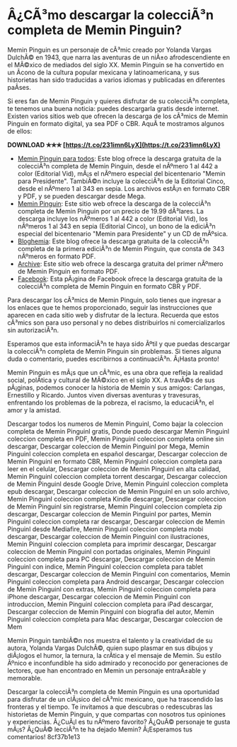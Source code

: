 
 
# Â¿CÃ³mo descargar la colecciÃ³n completa de Memin Pinguin?
 
Memin Pinguin es un personaje de cÃ³mic creado por Yolanda Vargas DulchÃ© en 1943, que narra las aventuras de un niÃ±o afrodescendiente en el MÃ©xico de mediados del siglo XX. Memin Pinguin se ha convertido en un Ã­cono de la cultura popular mexicana y latinoamericana, y sus historietas han sido traducidas a varios idiomas y publicadas en diferentes paÃ­ses.
 
Si eres fan de Memin Pinguin y quieres disfrutar de su colecciÃ³n completa, te tenemos una buena noticia: puedes descargarla gratis desde internet. Existen varios sitios web que ofrecen la descarga de los cÃ³mics de Memin Pinguin en formato digital, ya sea PDF o CBR. AquÃ­ te mostramos algunos de ellos:
 
**DOWNLOAD ✯✯✯ [https://t.co/231imn6LyX](https://t.co/231imn6LyX)**


 
- [Memin Pinguin para todos](https://meminpinguinparatodos.blogspot.com/2020/09/memin-pinguin-coleccion-completa.html): Este blog ofrece la descarga gratuita de la colecciÃ³n completa de Memin Pinguin, desde el nÃºmero 1 al 442 a color (Editorial Vid), mÃ¡s el nÃºmero especial del bicentenario "Memin para Presidente". TambiÃ©n incluye la colecciÃ³n de la Editorial Cinco, desde el nÃºmero 1 al 343 en sepia. Los archivos estÃ¡n en formato CBR y PDF, y se pueden descargar desde Mega.
- [Memin Pinguin](https://meminpinguin.com/): Este sitio web ofrece la descarga de la colecciÃ³n completa de Memin Pinguin por un precio de 19.99 dÃ³lares. La descarga incluye los nÃºmeros 1 al 442 a color (Editorial Vid), los nÃºmeros 1 al 343 en sepia (Editorial Cinco), un bono de la ediciÃ³n especial del bicentenario "Memin para Presidente" y un CD de mÃºsica.
- [Bloghemia](https://www.bloghemia.com/2022/04/coleccion-completa-memin-pinguin.html): Este blog ofrece la descarga gratuita de la colecciÃ³n completa de la primera ediciÃ³n de Memin Pinguin, que consta de 343 nÃºmeros en formato PDF.
- [Archive](https://archive.org/details/meminpinguin): Este sitio web ofrece la descarga gratuita del primer nÃºmero de Memin Pinguin en formato PDF.
- [Facebook](https://www.facebook.com/101313468410070/posts/memin-pinguin-coleccion-completa-comic-digital-en-cbr-y-pdfgratismeminpinguinpar/127943289080421/): Esta pÃ¡gina de Facebook ofrece la descarga gratuita de la colecciÃ³n completa de Memin Pinguin en formato CBR y PDF.

Para descargar los cÃ³mics de Memin Pinguin, solo tienes que ingresar a los enlaces que te hemos proporcionado, seguir las instrucciones que aparecen en cada sitio web y disfrutar de la lectura. Recuerda que estos cÃ³mics son para uso personal y no debes distribuirlos ni comercializarlos sin autorizaciÃ³n.
 
Esperamos que esta informaciÃ³n te haya sido Ãºtil y que puedas descargar la colecciÃ³n completa de Memin Pinguin sin problemas. Si tienes alguna duda o comentario, puedes escribirnos a continuaciÃ³n. Â¡Hasta pronto!
  
Memin Pinguin es mÃ¡s que un cÃ³mic, es una obra que refleja la realidad social, polÃ­tica y cultural de MÃ©xico en el siglo XX. A travÃ©s de sus pÃ¡ginas, podemos conocer la historia de Memin y sus amigos: Carlangas, Ernestillo y Ricardo. Juntos viven diversas aventuras y travesuras, enfrentando los problemas de la pobreza, el racismo, la educaciÃ³n, el amor y la amistad.
 
Descargar todos los numeros de Memin Pinguinl,  Como bajar la coleccion completa de Memin Pinguinl gratis,  Donde puedo descargar Memin Pinguinl coleccion completa en PDF,  Memin Pinguinl coleccion completa online sin descargar,  Descargar coleccion de Memin Pinguinl por Mega,  Memin Pinguinl coleccion completa en español descargar,  Descargar coleccion de Memin Pinguinl en formato CBR,  Memin Pinguinl coleccion completa para leer en el celular,  Descargar coleccion de Memin Pinguinl en alta calidad,  Memin Pinguinl coleccion completa torrent descargar,  Descargar coleccion de Memin Pinguinl desde Google Drive,  Memin Pinguinl coleccion completa epub descargar,  Descargar coleccion de Memin Pinguinl en un solo archivo,  Memin Pinguinl coleccion completa Kindle descargar,  Descargar coleccion de Memin Pinguinl sin registrarse,  Memin Pinguinl coleccion completa zip descargar,  Descargar coleccion de Memin Pinguinl por partes,  Memin Pinguinl coleccion completa rar descargar,  Descargar coleccion de Memin Pinguinl desde Mediafire,  Memin Pinguinl coleccion completa mobi descargar,  Descargar coleccion de Memin Pinguinl con ilustraciones,  Memin Pinguinl coleccion completa para imprimir descargar,  Descargar coleccion de Memin Pinguinl con portadas originales,  Memin Pinguinl coleccion completa para PC descargar,  Descargar coleccion de Memin Pinguinl con indice,  Memin Pinguinl coleccion completa para tablet descargar,  Descargar coleccion de Memin Pinguinl con comentarios,  Memin Pinguinl coleccion completa para Android descargar,  Descargar coleccion de Memin Pinguinl con extras,  Memin Pinguinl coleccion completa para iPhone descargar,  Descargar coleccion de Memin Pinguinl con introduccion,  Memin Pinguinl coleccion completa para iPad descargar,  Descargar coleccion de Memin Pinguinl con biografia del autor,  Memin Pinguinl coleccion completa para Mac descargar,  Descargar coleccion de Mem
 
Memin Pinguin tambiÃ©n nos muestra el talento y la creatividad de su autora, Yolanda Vargas DulchÃ©, quien supo plasmar en sus dibujos y diÃ¡logos el humor, la ternura, la crÃ­tica y el mensaje de Memin. Su estilo Ãºnico e inconfundible ha sido admirado y reconocido por generaciones de lectores, que han encontrado en Memin un personaje entraÃ±able y memorable.
 
Descargar la colecciÃ³n completa de Memin Pinguin es una oportunidad para disfrutar de un clÃ¡sico del cÃ³mic mexicano, que ha trascendido las fronteras y el tiempo. Te invitamos a que descubras o redescubras las historietas de Memin Pinguin, y que compartas con nosotros tus opiniones y experiencias. Â¿CuÃ¡l es tu nÃºmero favorito? Â¿QuÃ© personaje te gusta mÃ¡s? Â¿QuÃ© lecciÃ³n te ha dejado Memin? Â¡Esperamos tus comentarios!
 8cf37b1e13
 
